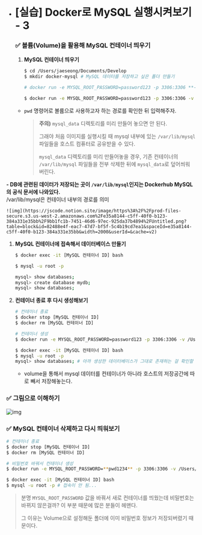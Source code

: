 - # [실습] Docker로 MySQL 실행시켜보기 - 3

  ### ✅ 볼륨(Volume)을 활용해 MySQL 컨테이너 띄우기

  1. **MySQL 컨테이너 띄우기**

     ```bash
     $ cd /Users/jaeseong/Documents/Develop
     $ mkdir docker-mysql # MySQL 데이터를 저장하고 싶은 폴더 만들기
     
     # docker run -e MYSQL_ROOT_PASSWORD=password123 -p 3306:3306 **-v {호스트의 절대경로}/mysql_data:/var/lib/mysql** -d mysql
     
     $ docker run -e MYSQL_ROOT_PASSWORD=password123 -p 3306:3306 -v /Users/jaeseong/Documents/Develop/docker-mysql/mysql_data:/var/lib/mysql -d mysql
     ```

  - `pwd` 명령어로 볼륨으로 사용하고자 하는 경로를 확인한 뒤 입력해주자.

    > **주의)** `mysql_data` 디렉토리를 미리 만들어 놓으면 안 된다. 
    >
    > 그래야 처음 이미지를 실행시킬 때 mysql 내부에 있는 `/var/lib/mysql` 파일들을 호스트 컴퓨터로 공유받을 수 있다.
    >
    >  `mysql_data` 디렉토리를 미리 만들어놓을 경우, 기존 컨테이너의 `/var/lib/mysql` 파일들을 전부 삭제한 뒤에 `mysql_data`로 덮어씌워 버린다.

 **- DB에 관련된 데이터가 저장되는 곳이 `/var/lib/mysql`인지는 Dockerhub MySQL의 공식 문서에 나와있다.**
 <br>
 /var/lib/mysql은 컨테이너 내부의 경로를 의미
 

    ![img](https://jscode.notion.site/image/https%3A%2F%2Fprod-files-secure.s3.us-west-2.amazonaws.com%2Fe35a8144-c5ff-40f0-b123-384a331e35bb%2F9bb1fc1b-7451-46d6-97ec-925da37b4894%2FUntitled.png?table=block&id=82488e4f-eac7-47d7-bf5f-5c4b19cd7ea1&spaceId=e35a8144-c5ff-40f0-b123-384a331e35bb&width=2000&userId=&cache=v2)

  1. **MySQL 컨테이너에 접속해서 데이터베이스 만들기**

     ```bash
     $ docker exec -it [MySQL 컨테이너 ID] bash
     
     $ mysql -u root -p
     
     mysql> show databases;
     mysql> create database mydb;
     mysql> show databases;
     ```

  2. **컨테이너 종료 후 다시 생성해보기**

     ```bash
     # 컨테이너 종료
     $ docker stop [MySQL 컨테이너 ID]
     $ docker rm [MySQL 컨테이너 ID]
     
     # 컨테이너 생성
     $ docker run -e MYSQL_ROOT_PASSWORD=password123 -p 3306:3306 -v /Users/jaeseong/Documents/Develop/docker-mysql/mysql_data:/var/lib/mysql -d mysql
     
     $ docker exec -it [MySQL 컨테이너 ID] bash
     $ mysql -u root -p
     mysql> show databases; # 아까 생성한 데이터베이스가 그대로 존재하는 걸 확인할 수 있다.
     ```

     - volume을 통해서 mysql 데이터를 컨테이너가 아니라 호스트의 저장공간에 따로 빼서 저장해놓는다.

  

  ### ✅ 그림으로 이해하기

  ![img](https://jscode.notion.site/image/https%3A%2F%2Fprod-files-secure.s3.us-west-2.amazonaws.com%2Fe35a8144-c5ff-40f0-b123-384a331e35bb%2F4785d2ca-55b6-4608-83fb-784271a0d1f1%2FUntitled.png?table=block&id=8a807ee2-4f8e-4eae-a7e6-dad81e6a9821&spaceId=e35a8144-c5ff-40f0-b123-384a331e35bb&width=2000&userId=&cache=v2)

  ### ✅ MySQL 컨테이너 삭제하고 다시 띄워보기

  ```bash
  # 컨테이너 종료
  $ docker stop [MySQL 컨테이너 ID]
  $ docker rm [MySQL 컨테이너 ID]
  
  # 비밀번호 바꿔서 컨테이너 생성
  $ docker run -e MYSQL_ROOT_PASSWORD=**pwd1234** -p 3306:3306 -v /Users/jaeseong/Documents/Develop/docker-mysql/mysql_data:/var/lib/mysql -d mysql
  
  $ docker exec -it [MySQL 컨테이너 ID] bash
  $ mysql -u root -p # 접속이 안 됨...
  ```

  > 분명 `MYSQL_ROOT_PASSWORD` 값을 바꿔서 새로 컨테이너를 띄웠는데 비밀번호는 바뀌지 않은걸까? 이 부분 때문에 많은 분들이 헤맨다.
  >
  > 그 이유는 Volume으로 설정해둔 폴더에 이미 비밀번호 정보가 저장되버렸기 때문이다.









